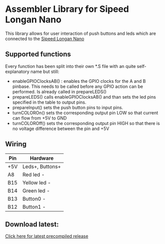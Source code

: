# Assembler Library for Sipeed Longan Nano

This library allows for user interaction of push buttons and leds which are connected to the [Sipeed Longan Nano](https://longan.sipeed.com/en/)

## Supported functions

Every function has been split into their own *.S file with an quite self-explanatory name but still:
* enableGPIOClocksAB() : enables the GPIO clocks for the A and B pinbase. This needs to be called before any GPIO action can be performed. Is already called in prepareLEDS()
* prepareLEDS() calls enableGPIOClocksAB() and than sets the led pins specified in the table to output pins.
* prepareInput() sets the push button pins to input pins.
* turnCOLOROn() sets the corresponding output pin LOW so that current can flow from +5V to GND
* turnCOLOROff() sets the corresponding output pin HIGH so that there is no voltage difference between the pin and +5V


## Wiring

| Pin | Hardware        |
|-----|-----------------|
| +5V | Leds+, Buttons+ |
| A8  | Red led -       |
| B15 | Yellow led -    |
| B14 | Green led -     |
| B13 | Button0 -       |
| B12 | Button1 -       |

## Download latest:
[Click here for latest precompiled release](https://github.com/ChococookieOS/Sipeed-Longan-Nano-Traffic-Light-Library/releases)